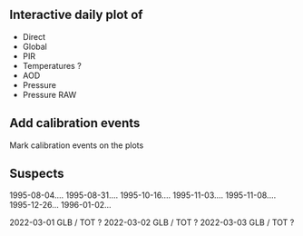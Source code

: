 
## Interactive daily plot of

- Direct
- Global
- PIR
- Temperatures ?
- AOD
- Pressure
- Pressure RAW

## Add calibration events

Mark calibration events on the plots

## Suspects

1995-08-04....
1995-08-31....
1995-10-16....
1995-11-03....
1995-11-08....
1995-12-26...
1996-01-02...


2022-03-01 GLB / TOT ?
2022-03-02 GLB / TOT ?
2022-03-03 GLB / TOT ?
